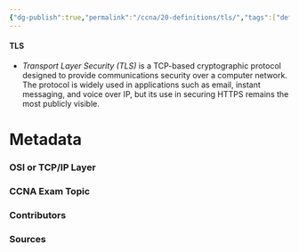 ```yaml
---
{"dg-publish":true,"permalink":"/ccna/20-definitions/tls/","tags":["defs_ccna"],"created":"2023-11-05T10:55:11.000-08:00","updated":"2023-11-07T16:05:30.000-08:00"}
---
```


#### TLS
- *Transport Layer Security (TLS)* is a TCP-based cryptographic protocol designed to provide communications security over a computer network. The protocol is widely used in applications such as email, instant messaging, and voice over IP, but its use in securing HTTPS remains the most publicly visible.

# Metadata
### OSI or TCP/IP Layer

### CCNA Exam Topic

### Contributors

### Sources
